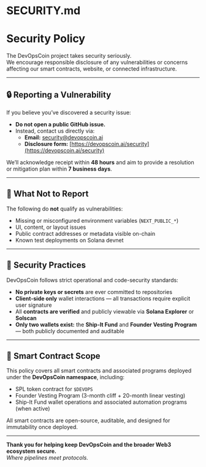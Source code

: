 # SECURITY.md

# Security Policy

The DevOpsCoin project takes security seriously.  
We encourage responsible disclosure of any vulnerabilities or concerns affecting our smart contracts, website, or connected infrastructure.

---

## 🔒 Reporting a Vulnerability

If you believe you’ve discovered a security issue:

- **Do not open a public GitHub issue.**
- Instead, contact us directly via:
  - **Email:** [security@devopscoin.ai](mailto:security@devopscoin.ai)
  - **Disclosure form:** [https://devopscoin.ai/security](https://devopscoin.ai/security)

We’ll acknowledge receipt within **48 hours** and aim to provide a resolution or mitigation plan within **7 business days**.

---

## 🚫 What Not to Report

The following do **not** qualify as vulnerabilities:

- Missing or misconfigured environment variables (`NEXT_PUBLIC_*`)
- UI, content, or layout issues
- Public contract addresses or metadata visible on-chain
- Known test deployments on Solana devnet

---

## 🧰 Security Practices

DevOpsCoin follows strict operational and code-security standards:

- **No private keys or secrets** are ever committed to repositories  
- **Client-side only** wallet interactions — all transactions require explicit user signature  
- All **contracts are verified** and publicly viewable via **Solana Explorer** or **Solscan**  
- **Only two wallets exist:** the **Ship-It Fund** and **Founder Vesting Program** — both publicly documented and auditable  

---

## 🧩 Smart Contract Scope

This policy covers all smart contracts and associated programs deployed under the **DevOpsCoin namespace**, including:

- SPL token contract for `$DEVOPS`  
- Founder Vesting Program (3-month cliff + 20-month linear vesting)  
- Ship-It Fund wallet operations and associated automation programs (when active)

All smart contracts are open-source, auditable, and designed for immutability once deployed.

---

**Thank you for helping keep DevOpsCoin and the broader Web3 ecosystem secure.**  
_Where pipelines meet protocols._
